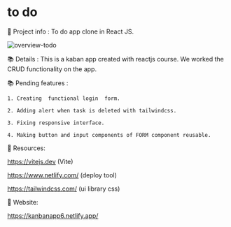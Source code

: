# to do

📜 Project info :
To do app clone in React JS.

![overview-todo](https://user-images.githubusercontent.com/66336947/188294204-28288da5-ce9d-45e8-955f-1b3b520f5e78.png)


📚 Details : This is a kaban app created with reactjs course. 
                We worked the CRUD functionality on the app.

📚 Pending features :  

    1. Creating  functional login  form.
    
    2. Adding alert when task is deleted with tailwindcss.
    
    3. Fixing responsive interface.
    
    4. Making button and input components of FORM component reusable.

📜 Resources:

https://vitejs.dev (Vite)

https://www.netlify.com/ (deploy tool)

https://tailwindcss.com/ (ui library css)

📜 Website:

https://kanbanapp6.netlify.app/


